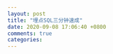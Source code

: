 ```yaml
---
layout: post
title: "埋点SQL三分钟速成"
date: 2020-09-08 17:06:40 +0800
comments: true
categories: 
---
```

